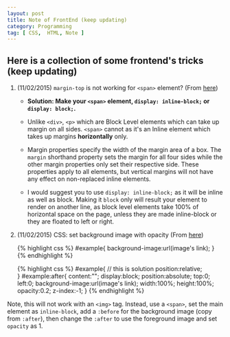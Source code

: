 ```yaml
---
layout: post
title: Note of FrontEnd (keep updating)
category: Programming
tag: [ CSS,  HTML, Note ]
---
```


## Here is a collection of some frontend's tricks (keep updating)

1. (11/02/2015) `margin-top` is not working for `<span>` element? (From [here](https://stackoverflow.com/questions/11700985/margin-top-not-working-for-span-element/11700999#11700999?newreg=eb8146d53dde4accaadf5b0e1c86aa6e))  

	*	**Solution: Make your `<span>` element, `display: inline-block;` or `display: block;`.**

	*	Unlike `<div>`, `<p>` which are Block Level elements which can take up margin on all sides. `<span>` cannot as it's an Inline element which takes up margins **horizontally** only.  

	*	Margin properties specify the width of the margin area of a box. The `margin` shorthand property sets the margin for all four sides while the other margin properties only set their respective side. These properties apply to all elements, but vertical margins will not have any effect on non-replaced inline elements.  
	
	*	I would suggest you to use `display: inline-block;` as it will be inline as well as block. Making it `block` only will result your element to render on another line, as block level elements take 100% of horizontal space on the page, unless they are made inline-block or they are floated to left or right.


2. (11/02/2015) CSS: set background image with opacity  (From [here](http://stackoverflow.com/questions/4183948/css-set-background-image-with-opacity))

	{% highlight css %}
	#example{
	background-image:url(image's link);
}
	{% endhighlight %}

	{% highlight css %}
#example{                                                    // this is solution
	position:relative;                                                 
}
#example:after{
	content:"";
	display:block;
	position:absolute;
	top:0;
	left:0;
	background-image:url(image's link);
	width:100%;
	height:100%;
	opacity:0.2;
	z-index:-1;
}
	{% endhighlight %}

Note, this will not work with an `<img>` tag. Instead, use a `<span>`, set the main element as `inline-block`, add a `:before` for the background image (copy from `:after`), then change the `:after` to use the foreground image and set `opacity` as 1.
